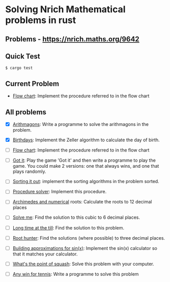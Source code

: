 # Solving Nrich Mathematical problems in rust
## Problems - https://nrich.maths.org/9642

## Quick Test
```shell
$ cargo test
```
## Current Problem
- [Flow chart](https://nrich.maths.org/5918): Implement the procedure referred to in the flow chart

## All problems
- [X] [Arithmagons](https://nrich.maths.org/2670): Write a programme to solve the arithmagons in the problem.

 - [X] [Birthdays](https://nrich.maths.org/5956): Implement the Zeller algorithm to calculate the day of birth.

 - [ ] [Flow chart](https://nrich.maths.org/5918): Implement the procedure referred to in the flow chart

 - [ ] [Got it](https://nrich.maths.org/1272): Play the game 'Got it' and then write a programme to play the game. You could make 2 versions: one that always wins, and one that plays randomly.

 - [ ] [Sorting it out](https://nrich.maths.org/8192): implement the sorting algorithms in the problem sorted. 

 - [ ] [Procedure solver](https://nrich.maths.org/5928): Implement this procedure.

 - [ ] [Archimedes and numerical](https://nrich.maths.org/855) roots: Calculate the roots to 12 decimal places

 - [ ] [Solve me](https://nrich.maths.org/7038): Find the solution to this cubic to 6 decimal places.

 - [ ] [Long time at the till](https://nrich.maths.org/5963): Find the solution to this problem.

 - [ ] [Root hunter](https://nrich.maths.org/5876): Find the solutions (where possible) to three decimal places.

 - [ ] [Building approximations for sin(x)](https://nrich.maths.org/5622): Implement the sin(x) calculator so that it matches your calculator.

 - [ ] [What's the point of squash](https://nrich.maths.org/7353): Solve this problem with your computer.

- [ ] [Any win for tennis](https://nrich.maths.org/7357): Write a programme to solve this problem